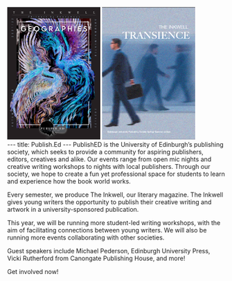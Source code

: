 <html>
<head>
  <title>My Now Amazing Webpage</title>
  <link rel="stylesheet" type="text/css" href="//cdn.jsdelivr.net/npm/slick-carousel@1.8.1/slick/slick.css"/>
</head>
<body>   
  <div class="Inkwell Carousel">
    <img src="Images/Geographies-Cover-Page.png" alt="Geographies" width=215>
    <img src="Images/Transience-Cover-Page.png" alt="Transience" width=215>
  </div>

  <script type="text/javascript" src="//cdn.jsdelivr.net/npm/slick-carousel@1.8.1/slick/slick.min.js"></script>
  <script type="text/javascript" src="//code.jquery.com/jquery-1.11.0.min.js"></script>
  <script type="text/javascript" src="//code.jquery.com/jquery-migrate-1.2.1.min.js"></script>
  <script type="text/javascript" src="Script.js"></script>
</body>
  
</html>
---
title: Publish.Ed
---
PublishED is the University of Edinburgh’s publishing society, which seeks to provide a community for aspiring publishers, editors, creatives and alike. Our events range from open mic nights and creative writing workshops to nights with local publishers. Through our society, we hope to create a fun yet professional space for students to learn and experience how the book world works. 

Every semester, we produce The Inkwell, our literary magazine. The Inkwell gives young writers the opportunity to publish their creative writing and artwork in a university-sponsored publication.  

This year, we will be running more student-led writing workshops, with the aim of facilitating connections between young writers. We will also be running more events collaborating with other societies.

Guest speakers include Michael Pederson, Edinburgh University Press, Vicki Rutherford from Canongate Publishing House, and more!

Get involved now! 
